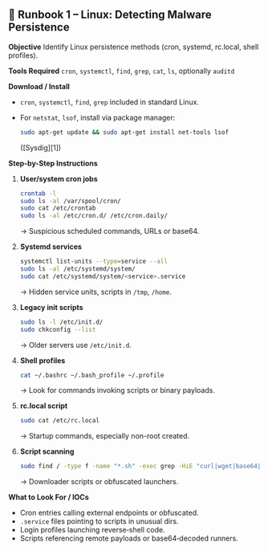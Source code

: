 ## 🐧 **Runbook 1 – Linux: Detecting Malware Persistence**

**Objective**
Identify Linux persistence methods (cron, systemd, rc.local, shell profiles).

**Tools Required**
`cron`, `systemctl`, `find`, `grep`, `cat`, `ls`, optionally `auditd`

**Download / Install**

* `cron`, `systemctl`, `find`, `grep` included in standard Linux.
* For `netstat`, `lsof`, install via package manager:

  ```bash
  sudo apt-get update && sudo apt-get install net-tools lsof
  ```

  ([Sysdig][1])

**Step-by-Step Instructions**

1. **User/system cron jobs**

   ```bash
   crontab -l
   sudo ls -al /var/spool/cron/
   sudo cat /etc/crontab
   sudo ls -al /etc/cron.d/ /etc/cron.daily/
   ```

   → Suspicious scheduled commands, URLs or base64.

2. **Systemd services**

   ```bash
   systemctl list-units --type=service --all
   sudo ls -al /etc/systemd/system/
   sudo cat /etc/systemd/system/<service>.service
   ```

   → Hidden service units, scripts in `/tmp`, `/home`.

3. **Legacy init scripts**

   ```bash
   sudo ls -l /etc/init.d/
   sudo chkconfig --list
   ```

   → Older servers use `/etc/init.d`.

4. **Shell profiles**

   ```bash
   cat ~/.bashrc ~/.bash_profile ~/.profile
   ```

   → Look for commands invoking scripts or binary payloads.

5. **rc.local script**

   ```bash
   sudo cat /etc/rc.local
   ```

   → Startup commands, especially non-root created.

6. **Script scanning**

   ```bash
   sudo find / -type f -name "*.sh" -exec grep -HiE "curl|wget|base64|nc|bash" {} \; 2>/dev/null
   ```

   → Downloader scripts or obfuscated launchers.

**What to Look For / IOCs**

* Cron entries calling external endpoints or obfuscated.
* `.service` files pointing to scripts in unusual dirs.
* Login profiles launching reverse‑shell code.
* Scripts referencing remote payloads or base64‑decoded runners.